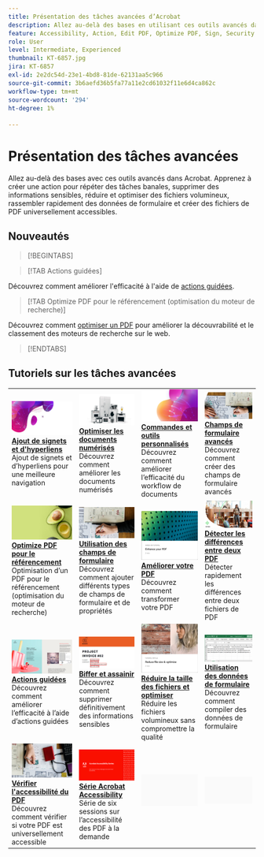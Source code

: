```yaml
---
title: Présentation des tâches avancées d’Acrobat
description: Allez au-delà des bases en utilisant ces outils avancés dans Acrobat
feature: Accessibility, Action, Edit PDF, Optimize PDF, Sign, Security
role: User
level: Intermediate, Experienced
thumbnail: KT-6857.jpg
jira: KT-6857
exl-id: 2e2dc54d-23e1-4bd8-81de-62131aa5c966
source-git-commit: 3b6aefd36b5fa77a11e2cd61032f11e6d4ca862c
workflow-type: tm+mt
source-wordcount: '294'
ht-degree: 1%

---
```


# Présentation des tâches avancées

Allez au-delà des bases avec ces outils avancés dans Acrobat. Apprenez à créer une action pour répéter des tâches banales, supprimer des informations sensibles, réduire et optimiser des fichiers volumineux, rassembler rapidement des données de formulaire et créer des fichiers de PDF universellement accessibles.

## Nouveautés

>[!BEGINTABS]

>[!TAB Actions guidées]

Découvrez comment améliorer l&#39;efficacité à l&#39;aide de [actions guidées](action.md).

>[!TAB Optimize PDF pour le référencement (optimisation du moteur de recherche)]

Découvrez comment [optimiser un PDF](optimizeseo.md) pour améliorer la découvrabilité et le classement des moteurs de recherche sur le web.

>[!ENDTABS]

## Tutoriels sur les tâches avancées

<table style="table-layout:fixed">
<tr>
  <td>
    <a href="bookmarks.md">
      <img alt="Ajout de signets et d’hyperliens" src="../assets/bookmarks.png" />
    </a>
    <div>
      <a href="bookmarks.md"><strong>Ajout de signets et d'hyperliens</strong></a>
      </div>
      Ajout de signets et d’hyperliens pour une meilleure navigation
  </td>
  <td>
    <a href="optimizescan.md">
      <img alt="Optimisation des documents numérisés" src="../assets/optimize.png" />
    </a>
    <div>
      <a href="optimizescan.md"><strong>Optimiser les documents numérisés</strong></a>
      </div>
      Découvrez comment améliorer les documents numérisés
  </td>
  <td>
    <a href="custom.md">
      <img alt="Commandes et outils personnalisés" src="../assets/custom-commands.png" />
    </a>
    <div>
      <a href="custom.md"><strong>Commandes et outils personnalisés</strong></a>
      </div>
      Découvrez comment améliorer l’efficacité du workflow de documents
  </td>
  <td>
    <a href="advancedforms.md">
      <img alt="Champs de formulaire avancés" src="../assets/advanced-forms.png" />
    </a>
    <div>
      <a href="advancedforms.md"><strong>Champs de formulaire avancés</strong></a>
      </div>
      Découvrez comment créer des champs de formulaire avancés
  </td>
</tr>
<tr>
 <td>
    <a href="optimizeseo.md">
      <img alt="Optimize PDF pour le référencement" src="../assets/seo.png" />
    </a>
    <div>
      <a href="optimizeseo.md"><strong>Optimize PDF pour le référencement</strong></a>
      </div>
      Optimisation d’un PDF pour le référencement (optimisation du moteur de recherche)
  </td>
  <td>
    <a href="workforms.md">
      <img alt="Utilisation des champs de formulaire" src="../assets/work-forms.png" />
    </a>
    <div>
      <a href="workforms.md"><strong>Utilisation des champs de formulaire</strong></a>
      </div>
      Découvrez comment ajouter différents types de champs de formulaire et de propriétés
  </td>
  <td>
    <a href="enhance.md">
      <img alt="Améliorer votre PDF" src="../assets/enhance.png" />
    </a>
    <div>
      <a href="enhance.md"><strong>Améliorer votre PDF</strong></a>
      </div>
      Découvrez comment transformer votre PDF
  </td>
 <td>
    <a href="compare.md">
      <img alt="Détecter les différences entre deux PDF" src="../assets/compare.png" />
    </a>
    <div>
      <a href="compare.md"><strong>Détecter les différences entre deux PDF</strong></a>
      </div>
      Détecter rapidement les différences entre deux fichiers de PDF
  </td>
</tr>
<tr>
  <td>
    <a href="action.md">
      <img alt="Actions guidées" src="../assets/action.png" />
    </a>
    <div>
      <a href="action.md"><strong>Actions guidées</strong></a>
      </div>
      Découvrez comment améliorer l’efficacité à l’aide d’actions guidées
  </td>
  <td>
    <a href="redact.md">
      <img alt="Biffer et assainir" src="../assets/redact.png" />
    </a>
    <div>
      <a href="redact.md"><strong>Biffer et assainir</strong></a>
      </div>
      Découvrez comment supprimer définitivement des informations sensibles
  </td>
 <td>
    <a href="reduce.md">
      <img alt="Réduire la taille du fichier et l’optimiser" src="../assets/reduce.png" />
    </a>
    <div>
      <a href="reduce.md"><strong>Réduire la taille des fichiers et optimiser</strong></a>
      </div>
      Réduire les fichiers volumineux sans compromettre la qualité
  </td>
  <td>
    <a href="formdata.md">
      <img alt="Utilisation des données de formulaire" src="../assets/form-data.png" />
    </a>
    <div>
      <a href="formdata.md"><strong>Utilisation des données de formulaire</strong></a>
      </div>
      Découvrez comment compiler des données de formulaire
  </td>
</tr>
<tr>
 <td>
    <a href="accessibility.md">
      <img alt="Vérifier l’accessibilité du PDF" src="../assets/accessibility.png" />
    </a>
    <div>
      <a href="accessibility.md"><strong>Vérifier l'accessibilité du PDF</strong></a>
      </div>
      Découvrez comment vérifier si votre PDF est universellement accessible
  </td>
 <td>
    <a href="accessibility-series.md">
      <img alt="Acrobat Accessibility Series" src="../assets/accessibility-series.png" />
    </a>
    <div>
      <a href="accessibility-series.md"><strong>Série Acrobat Accessibility</strong></a>
      </div>
      Série de six sessions sur l’accessibilité des PDF à la demande
  </td>
  <td>
   <img alt="Espaceur" src="../assets/Grayspacer.png" />
    <div>
    <br>
  </td> 
  <td>
   <img alt="Espaceur" src="../assets/Grayspacer.png" />
    <div>
    <br>
  </td>  
</tr>
</table>
